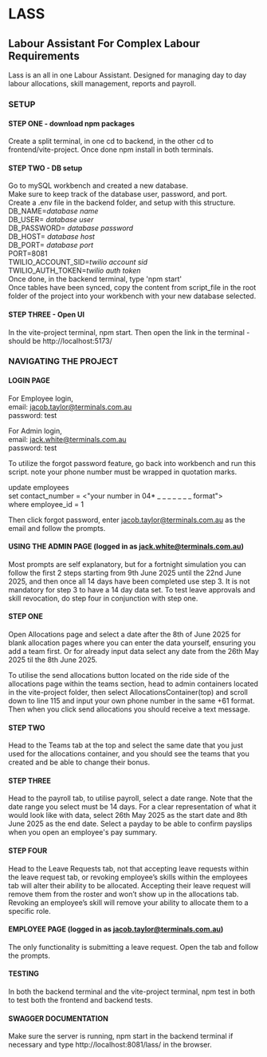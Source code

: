 # LASS

## Labour Assistant For Complex Labour Requirements

Lass is an all in one Labour Assistant.
Designed for managing day to day labour allocations, skill management, reports and payroll.

### SETUP

#### STEP ONE - download npm packages

Create a split terminal, in one cd to backend, in the other cd to frontend/vite-project. Once done npm install in both terminals.

#### STEP TWO - DB setup

Go to mySQL workbench and created a new database.<br>
Make sure to keep track of the database user, password, and port.<br>
Create a .env file in the backend folder, and setup with this structure.<br>
DB_NAME=<i>database name</i><br>
DB_USER=<i> database user</i><br>
DB_PASSWORD=<i> database password</i><br>
DB_HOST=<i> database host</i><br>
DB_PORT=<i> database port</i><br>
PORT=8081<br>
TWILIO_ACCOUNT_SID=<i>twilio account sid</i><br>
TWILIO_AUTH_TOKEN=<i>twilio auth token</i><br>
Once done, in the backend terminal, type 'npm start'<br>
Once tables have been synced, copy the content from script_file in the root folder of the project into your workbench with your new database selected.

#### STEP THREE - Open UI

In the vite-project terminal, npm start. Then open the link in the terminal - should be http://localhost:5173/

### NAVIGATING THE PROJECT

#### LOGIN PAGE

For Employee login,<br>
email: jacob.taylor@terminals.com.au<br>
password: test

For Admin login,<br>
email: jack.white@terminals.com.au<br>
password: test

To utilize the forgot password feature, go back into workbench and run this script. note your phone number must be wrapped in quotation marks.

update employees<br>
set contact_number = <"your number in 04\* \_ \_ \_ \_ \_ \_ \_ format"><br>
where employee_id = 1

Then click forgot password, enter jacob.taylor@terminals.com.au as the email and follow the prompts.

#### USING THE ADMIN PAGE (logged in as jack.white@terminals.com.au)

Most prompts are self explanatory, but for a fortnight simulation you can follow the first 2 steps starting from 9th June 2025 until the 22nd June 2025, and then once all 14 days have been completed use step 3. It is not mandatory for step 3 to have a 14 day data set. To test leave approvals and skill revocation, do step four in conjunction with step one.

#### STEP ONE

Open Allocations page and select a date after the 8th of June 2025 for blank allocation pages where you can enter the data yourself, ensuring you add a team first. Or for already input data select any date from the 26th May 2025 til the 8th June 2025.

To utilise the send allocations button located on the ride side of the allocations page within the teams section, head to admin containers located in the vite-project folder, then select AllocationsContainer(top) and scroll down to line 115 and input your own phone number in the same +61 format. Then when you click send allocations you should receive a text message.

#### STEP TWO

Head to the Teams tab at the top and select the same date that you just used for the allocations container, and you should see the teams that you created and be able to change their bonus.

#### STEP THREE

Head to the payroll tab, to utilise payroll, select a date range. Note that the date range you select must be 14 days. For a clear representation of what it would look like with data, select 26th May 2025 as the start date and 8th June 2025 as the end date. Select a payday to be able to confirm payslips when you open an employee's pay summary.

#### STEP FOUR

Head to the Leave Requests tab, not that accepting leave requests within the leave request tab, or revoking employee’s skills within the employees tab will alter their ability to be allocated. Accepting their leave request will remove them from the roster and won’t show up in the allocations tab. Revoking an employee’s skill will remove your ability to allocate them to a specific role.

#### EMPLOYEE PAGE (logged in as jacob.taylor@terminals.com.au)

The only functionality is submitting a leave request. Open the tab and follow the prompts.

#### TESTING

In both the backend terminal and the vite-project terminal, npm test in both to test both the frontend and backend tests.

#### SWAGGER DOCUMENTATION

Make sure the server is running, npm start in the backend terminal if necessary and type http://localhost:8081/lass/ in the browser.
